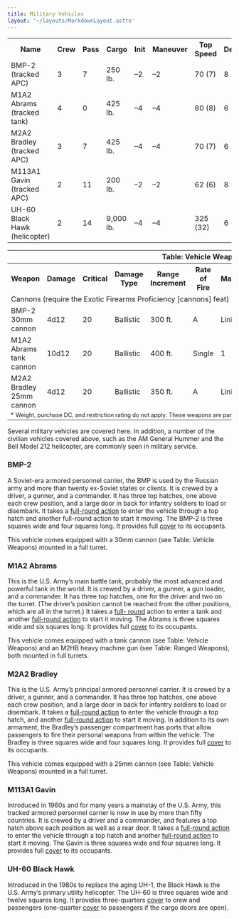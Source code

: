 ```yaml
---
title: Military Vehicles
layout: '~/layouts/MarkdownLayout.astro'
---
```


<table> <tr> <th>Name</th> <th>Crew</th> <th>Pass</th> <th>Cargo</th> <th>Init</th> <th>Maneuver</th> <th>Top Speed</th> <th>Defense</th> <th>Hardness</th> <th>Hit Points</th> <th>Size</th> <th>Purchase DC</th> <th>Restriction</th> </tr> <tr><td> BMP-2 (tracked APC)</td><td> 3</td><td> 7</td><td> 250 lb.</td><td> –2</td><td> –2</td><td> 70 (7)</td><td> 8</td><td> 10</td><td> 52</td><td> H</td><td> 40</td><td> Mil (+3) </td></tr> <tr><td> M1A2 Abrams (tracked tank)</td><td> 4</td><td> 0</td><td> 425 lb.</td><td> –4</td><td> –4</td><td> 80 (8)</td><td> 6</td><td> 20</td><td> 64</td><td> G</td><td> 47</td><td> Mil (+3) </td></tr> <tr><td> M2A2 Bradley (tracked APC)</td><td> 3</td><td> 7</td><td> 425 lb.</td><td> –4</td><td> –4</td><td> 70 (7)</td><td> 6</td><td> 15</td><td> 58</td><td> G</td><td> 45</td><td> Mil (+3) </td></tr> <tr><td> M113A1 Gavin (tracked APC)</td><td> 2</td><td> 11</td><td> 200 lb.</td><td> –2</td><td> –2</td><td> 62 (6)</td><td> 8</td><td> 10</td><td> 48</td><td> H</td><td> 39</td><td> Mil (+3) </td></tr> <tr><td> UH-60 Black Hawk (helicopter)</td><td> 2</td><td> 14</td><td> 9,000 lb.</td><td> –4</td><td> –4</td><td> 325 (32)</td><td> 6</td><td> 5</td><td> 46</td><td> G</td><td> 47</td><td> Mil (+3) </td></tr> </table>

 
<table> <tr><th colspan="11"> Table: Vehicle Weapons </th></tr> <tr><th> Weapon</th><th> Damage</th><th> Critical</th><th> Damage Type</th><th> Range Increment</th><th> Rate of Fire</th><th> Magazine</th><th> Size</th><th> Weight</th><th> Purchase DC</th><th> Restriction </th></tr> <tr><td colspan="11"> Cannons (require the Exotic Firearms Proficiency [cannons] feat) </td></tr> <tr><td> BMP-2 30mm cannon</td><td> 4d12</td><td> 20</td><td> Ballistic</td><td> 300 ft.</td><td> A</td><td> Linked</td><td> Huge</td><td> *</td><td> *</td><td> * </td></tr> <tr><td> M1A2 Abrams tank cannon</td><td> 10d12</td><td> 20</td><td> Ballistic</td><td> 400 ft.</td><td> Single</td><td> 1</td><td> Huge</td><td> *</td><td> *</td><td> * </td></tr> <tr><td> M2A2 Bradley 25mm cannon</td><td> 4d12</td><td> 20</td><td> Ballistic</td><td> 350 ft.</td><td> A</td><td> Linked</td><td> Huge</td><td> *</td><td> *</td><td> * </td></tr> <tr><td colspan="11" style="text-align: left; font-size: .8em"> * Weight, purchase DC, and restriction rating do not apply. These weapons are part of the vehicles on which they are mounted. </td></tr> </table>



Several military vehicles are covered here. In addition, a number of the
civilian vehicles covered above, such as the AM General Hummer and the Bell
Model 212 helicopter, are commonly seen in military service.

### BMP-2

A Soviet-era armored personnel carrier, the BMP is used by the Russian army
and more than twenty ex-Soviet states or clients. It is crewed by a driver, a
gunner, and a commander. It has three top hatches, one above each crew
position, and a large door in back for infantry soldiers to load or disembark.
It takes a [full-round action](/modern.d20.srd/combat/full.round.actions) to
enter the vehicle through a top hatch and another full-round action to start
it moving. The BMP-2 is three squares wide and four squares long. It provides
full [cover](/modern.d20.srd/combat/cover) to its occupants.

This vehicle comes equipped with a 30mm cannon (see Table: Vehicle Weapons)
mounted in a full turret.

### M1A2 Abrams

This is the U.S. Army’s main battle tank, probably the most advanced and
powerful tank in the world. It is crewed by a driver, a gunner, a gun loader,
and a commander. It has three top hatches, one for the driver and two on the
turret. (The driver’s position cannot be reached from the other positions,
which are all in the turret.) It takes a [full- round](/modern.d20.srd/combat/full.round.actions) action to enter a tank and
another [full-round action](/modern.d20.srd/combat/full.round.actions) to
start it moving. The Abrams is three squares wide and six squares long. It
provides full [cover](/modern.d20.srd/combat/cover) to its occupants.

This vehicle comes equipped with a tank cannon (see Table: Vehicle Weapons)
and an M2HB heavy machine gun (see Table: Ranged Weapons), both mounted in
full turrets.

### M2A2 Bradley

This is the U.S. Army’s principal armored personnel carrier. It is crewed by a
driver, a gunner, and a commander. It has three top hatches, one above each
crew position, and a large door in back for infantry soldiers to load or
disembark. It takes a [full-round action](/modern.d20.srd/combat/full.round.actions) to enter the vehicle
through a top hatch, and another [full-round action](/modern.d20.srd/combat/full.round.actions) to start it moving. In
addition to its own armament, the Bradley’s passenger compartment has ports
that allow passengers to fire their personal weapons from within the vehicle.
The Bradley is three squares wide and four squares long. It provides full
[cover](/modern.d20.srd/combat/cover) to its occupants.

This vehicle comes equipped with a 25mm cannon (see Table: Vehicle Weapons)
mounted in a full turret.

### M113A1 Gavin

Introduced in 1960s and for many years a mainstay of the U.S. Army, this
tracked armored personnel carrier is now in use by more than fifty countries.
It is crewed by a driver and a commander, and features a top hatch above each
position as well as a rear door. It takes a [full-round action](/modern.d20.srd/combat/full.round.actions) to enter the vehicle
through a top hatch and another [full-round action](/modern.d20.srd/combat/full.round.actions) to start it moving. The
Gavin is three squares wide and four squares long. It provides full
[cover](/modern.d20.srd/combat/cover) to its occupants.

### UH-60 Black Hawk

Introduced in the 1980s to replace the aging UH-1, the Black Hawk is the U.S.
Army’s primary utility helicopter. The UH-60 is three squares wide and twelve
squares long. It provides three-quarters [cover](/modern.d20.srd/combat/cover)
to crew and passengers (one-quarter [cover](/modern.d20.srd/combat/cover) to
passengers if the cargo doors are open).

